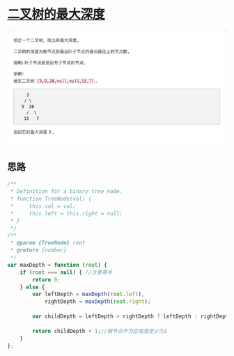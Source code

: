 # [二叉树的最大深度](https://leetcode-cn.com/explore/interview/card/top-interview-questions-easy/7/trees/47/)

![maxDepth](./imgs/maxDepth.png)

## 思路



```js
/**
 * Definition for a binary tree node.
 * function TreeNode(val) {
 *     this.val = val;
 *     this.left = this.right = null;
 * }
 */
/**
 * @param {TreeNode} root
 * @return {number}
 */
var maxDepth = function (root) {
    if (root === null) { //注意等号
        return 0;
    } else {
        var leftDepth = maxDepth(root.left),
            rightDepth = maxDepth(root.right);

        var childDepth = leftDepth > rightDepth ? leftDepth : rightDepth;

        return childDepth + 1;//根节点不为空高度至少为1
    }
};


```